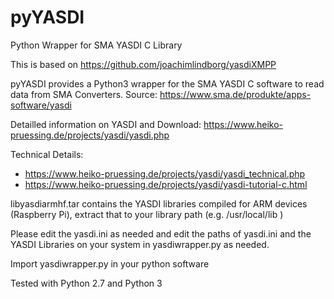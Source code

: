 # pyYASDI
Python Wrapper for SMA YASDI C Library 

This is based on https://github.com/joachimlindborg/yasdiXMPP

pyYASDI provides a Python3 wrapper for the SMA YASDI C software to read data from SMA Converters.
Source: https://www.sma.de/produkte/apps-software/yasdi

Detailled information on YASDI and Download: https://www.heiko-pruessing.de/projects/yasdi/yasdi.php

Technical Details: 
* https://www.heiko-pruessing.de/projects/yasdi/yasdi_technical.php
* https://www.heiko-pruessing.de/projects/yasdi/yasdi-tutorial-c.html

libyasdiarmhf.tar contains the YASDI libraries compiled for ARM devices (Raspberry Pi), extract that to your library path (e.g. /usr/local/lib ) 

Please edit the yasdi.ini as needed and edit the paths of yasdi.ini and the YASDI Libraries on your system in yasdiwrapper.py as needed.

Import yasdiwrapper.py in your python software

Tested with Python 2.7 and Python 3
